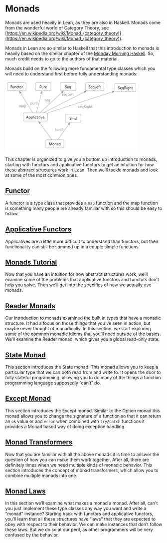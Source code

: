 # Monads

Monads are used heavily in Lean, as they are also in Haskell. Monads come from the wonderful world
of Category Theory, see
[https://en.wikipedia.org/wiki/Monad_(category_theory)](https://en.wikipedia.org/wiki/Monad_(category_theory)).

Monads in Lean are so similar to Haskell that this introduction to monads is heavily based on the
similar chapter of the [Monday Morning Haskell](https://mmhaskell.com/monads/). So,
much credit needs to go to the authors of that material.

Monads build on the following more fundamental type classes which you will need to understand
first before fully understanding monads:

![image](../images/monads.png)

This chapter is organized to give you a bottom up introduction to monads, starting with functors and
applicative functors to get an intuition for how these abstract structures work in Lean. Then we’ll
tackle monads and look at some of the most common ones.

## [Functor](functors.lean.md)
A functor is a type class that provides a `map` function and the map function is something many
people are already familiar with so this should be easy to follow.

## [Applicative Functors](applicatives.lean.md)
Applicatives are a little more difficult to understand than functors, but their functionality can
still be summed up in a couple simple functions.

## [Monads Tutorial](monads.lean.md)
Now that you have an intuition for how abstract structures work, we’ll examine some of the problems
that applicative functors and functors don't help you solve. Then we’ll get into the specifics of how
we actually use monads.

## [Reader Monads](readers.lean.md)
Our introduction to monads examined the built in types that have a monadic structure. It had a focus
on those things that you’ve seen in action, but maybe never thought of monadically. In this section, we
start exploring some of the common monadic idioms that you’ll need outside of the basics. We’ll
examine the Reader monad, which gives you a global read-only state.

## [State Monad](states.lean.md)
This section introduces the State monad. This monad allows you to keep a particular type that we can
both read from and write to. It opens the door to fully stateful programming, allowing you to do many
of the things a function programming language supposedly “can’t” do.

## [Except Monad](except.lean.md)

This section introduces the Except monad. Similar to the Option monad this monad allows you to change
the signature of a function so that it can return an `ok` value or and `error` when combined with
`try/catch` functions it provides a Monad based way of doing exception handling.

## [Monad Transformers](transformers.lean.md)

Now that you are familiar with all the above monads it is time to answer the question of how you can
make them work together. After all, there are definitely times when we need multiple kinds of
monadic behavior. This section introduces the concept of monad transformers, which allow you to
combine multiple monads into one.

## [Monad Laws](laws.lean.md)
In this section we’ll examine what makes a monad a monad. After all, can't you just implement these
type classes any way you want and write a “monad” instance? Starting back with functors and
applicative functors, you’ll learn that all these structures have “laws” that they are expected to
obey with respect to their behavior. We can make instances that don’t follow these laws. But we do
so at our peril, as other programmers will be very confused by the behavior.